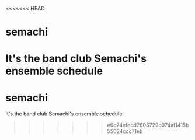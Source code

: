 <<<<<<< HEAD
# semachi
It's the band club Semachi's ensemble schedule
=======
# semachi
It's the band club Semachi's ensemble schedule
>>>>>>> e6c24efedd2608729b074af1415b55024ccc71eb
